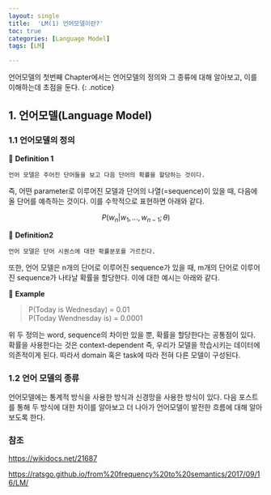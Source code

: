 ```yaml
---
layout: single
title:  'LM(1) 언어모델이란?'
toc: true
categories: [Language Model]
tags: [LM]

---
```


언어모델의 첫번째 Chapter에서는 언어모델의 정의와 그 종류에 대해 알아보고, 이를 이해하는데 초점을 둔다.
{: .notice}

## 1. 언어모델(Language Model)

### 1.1 언어모델의 정의

👀 **Definition 1**

````
언어 모델은 주어진 단어들을 보고 다음 단어의 확률을 할당하는 것이다.
````



즉, 어떤 parameter로 이루어진 모델과 단어의 나열(=sequence)이 있을 때, 다음에 올 단어를 예측하는 것이다. 이를 수학적으로 표현하면 아래와 같다.


$$
P(w_n | w_1, ... ,w_{n-1};\theta)
$$


👀 **Definition2**

````
언어 모델은 단어 시퀀스에 대한 확률분포를 가르킨다.
````

또한, 언어 모델은 n개의 단어로 이루어진 sequence가 있을 때, m개의 단어로 이루어진 sequence가 나타날 확률을 할당한다. 이에 대한 예시는 아래와 같다.

📍 **Example**

> P(Today is Wednesday) = 0.01<br>P(Today Wendnesday is) = 0.0001

위 두 정의는 word, sequence의 차이만 있을 뿐, 확률을 할당한다는 공통점이 있다. 확률을 사용한다는 것은 context-dependent 즉, 우리가 모델을 학습시키는 데이터에 의존적이게 된다. 따라서 domain 혹은 task에 따라 전혀 다른 모델이 구성된다.

### 1.2 언어 모델의 종류

언어모델에는 통계적 방식을 사용한 방식과 신경망을 사용한 방식이 있다. 다음 포스트를 통해 두 방식에 대한 차이를 알아보고 더 나아가 언어모델이 발전한 흐름에 대해 알아보도록 한다.

### 참조

https://wikidocs.net/21687

https://ratsgo.github.io/from%20frequency%20to%20semantics/2017/09/16/LM/

